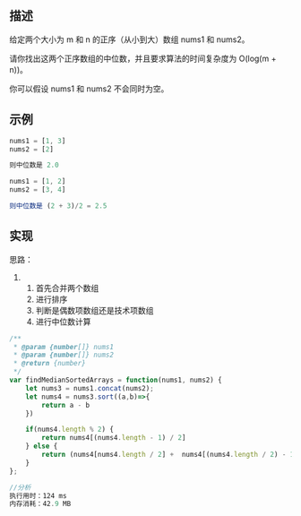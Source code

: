 ## 描述

给定两个大小为 m 和 n 的正序（从小到大）数组 nums1 和 nums2。

请你找出这两个正序数组的中位数，并且要求算法的时间复杂度为 O(log(m + n))。

你可以假设 nums1 和 nums2 不会同时为空。

## 示例

```js
nums1 = [1, 3]
nums2 = [2]

则中位数是 2.0
```

```js
nums1 = [1, 2]
nums2 = [3, 4]

则中位数是 (2 + 3)/2 = 2.5
```

## 实现

思路：

1.  1.  首先合并两个数组
    1.  进行排序
    1.  判断是偶数项数组还是技术项数组
    1.  进行中位数计算

```js
/**
 * @param {number[]} nums1
 * @param {number[]} nums2
 * @return {number}
 */
var findMedianSortedArrays = function(nums1, nums2) {
    let nums3 = nums1.concat(nums2);
    let nums4 = nums3.sort((a,b)=>{
        return a - b
    })

    if(nums4.length % 2) {
        return nums4[(nums4.length - 1) / 2]
    } else {
        return (nums4[nums4.length / 2] +  nums4[(nums4.length / 2) - 1]) / 2
    }
};

//分析
执行用时：124 ms
内存消耗：42.9 MB
```